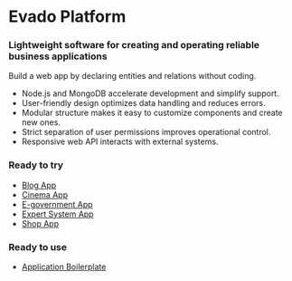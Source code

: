# Evado Platform

### Lightweight software for creating and operating reliable business applications

Build a web app by declaring entities and relations without coding.

- Node.js and MongoDB accelerate development and simplify support.
- User-friendly design optimizes data handling and reduces errors.
- Modular structure makes it easy to customize components and create new ones.
- Strict separation of user permissions improves operational control.
- Responsive web API interacts with external systems.

### Ready to try

- [Blog App](https://github.com/mkhorin/evado-app-blog)
- [Cinema App](https://github.com/mkhorin/evado-app-cinema)
- [E-government App](https://github.com/mkhorin/evado-app-egov)
- [Expert System App](https://github.com/mkhorin/evado-app-expert)
- [Shop App](https://github.com/mkhorin/evado-app-shop)

### Ready to use

- [Application Boilerplate](https://github.com/mkhorin/evado-app-boilerplate)